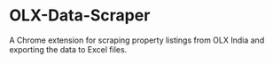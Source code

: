 # OLX-Data-Scraper
A Chrome extension for scraping property listings from OLX India and exporting the data to Excel files.
